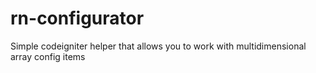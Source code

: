 rn-configurator
===============

Simple codeigniter helper that allows you to work with multidimensional array config items
